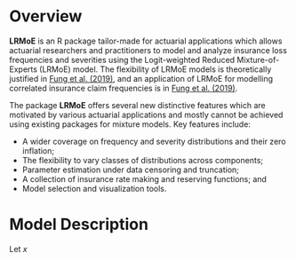 # Overview

**LRMoE** is an R package tailor-made for actuarial applications which allows actuarial researchers and practitioners to model and analyze insurance loss frequencies and severities using the Logit-weighted Reduced Mixture-of-Experts (LRMoE) model. The flexibility of LRMoE models is theoretically justified in [Fung et al. (2019)](https://www.sciencedirect.com/science/article/pii/S0167668719303956), and an application of LRMoE for modelling correlated insurance claim frequencies is in [Fung et al. (2019)](https://www.cambridge.org/core/journals/astin-bulletin-journal-of-the-iaa/article/class-of-mixture-of-experts-models-for-general-insurance-application-to-correlated-claim-frequencies/E9FCCAD03E68C3908008448B806BAF8E).

The package **LRMoE** offers several new distinctive features which are motivated by various actuarial applications and mostly cannot be achieved using existing packages for mixture models. Key features include:
* A wider coverage on frequency and severity distributions and their zero inflation;
* The flexibility to vary classes of distributions across components;
* Parameter estimation under data censoring and truncation;
* A collection of insurance rate making and reserving functions; and
* Model selection and visualization tools.

# Model Description

Let $x$

